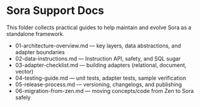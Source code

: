# Sora Support Docs

This folder collects practical guides to help maintain and evolve Sora as a standalone framework.

- 01-architecture-overview.md — key layers, data abstractions, and adapter boundaries
- 02-data-instructions.md — Instruction API, safety, and SQL sugar
- 03-adapter-checklist.md — building adapters (relational, document, vector)
- 04-testing-guide.md — unit tests, adapter tests, sample verification
- 05-release-process.md — versioning, changelogs, and publishing
- 06-migration-from-zen.md — moving concepts/code from Zen to Sora safely
